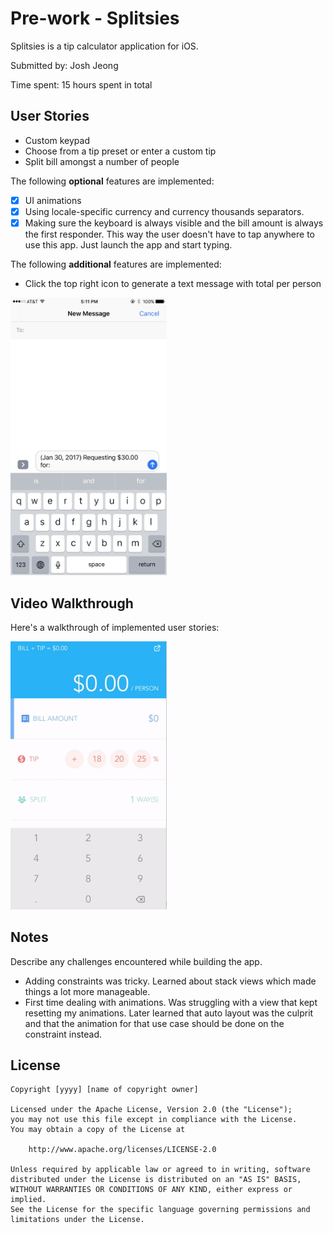 # Pre-work - Splitsies

Splitsies is a tip calculator application for iOS.

Submitted by: Josh Jeong

Time spent: 15 hours spent in total

## User Stories

* Custom keypad
* Choose from a tip preset or enter a custom tip
* Split bill amongst a number of people

The following **optional** features are implemented:
* [x] UI animations
* [x] Using locale-specific currency and currency thousands separators.
* [x] Making sure the keyboard is always visible and the bill amount is always the first responder. This way the user doesn't have to tap anywhere to use this app. Just launch the app and start typing.

The following **additional** features are implemented:

* Click the top right icon to generate a text message with total per person

<img src="./screenshots/text_message.jpg" alt="text message" width="250px"/>


## Video Walkthrough 

Here's a walkthrough of implemented user stories:

<img src="./screenshots/calc_walkthrough.gif" alt="video walk through" width="250px"/>


## Notes

Describe any challenges encountered while building the app.
* Adding constraints was tricky. Learned about stack views which made things a lot more manageable.
* First time dealing with animations. Was struggling with a view that kept resetting my animations. Later learned that auto layout was the culprit and that the animation for that use case should be done on the constraint instead.

## License

    Copyright [yyyy] [name of copyright owner]

    Licensed under the Apache License, Version 2.0 (the "License");
    you may not use this file except in compliance with the License.
    You may obtain a copy of the License at

        http://www.apache.org/licenses/LICENSE-2.0

    Unless required by applicable law or agreed to in writing, software
    distributed under the License is distributed on an "AS IS" BASIS,
    WITHOUT WARRANTIES OR CONDITIONS OF ANY KIND, either express or implied.
    See the License for the specific language governing permissions and
    limitations under the License.
